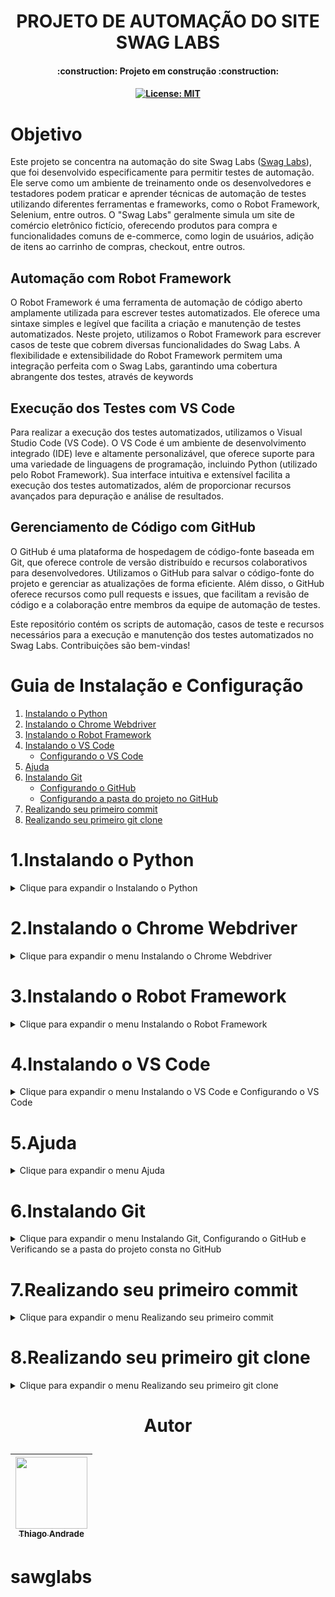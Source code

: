 <h1 align="center">PROJETO DE AUTOMAÇÃO DO SITE SWAG LABS </h1>

<h4 align="center"> 
    :construction:  Projeto em construção  :construction:
</h4>

<h4 align="center">
    
[![License: MIT](https://img.shields.io/badge/License-MIT-yellow.svg)](https://github.com/macielthiago89/swaglabs/blob/main/LICENSE)
</h4>

# Objetivo

Este projeto se concentra na automação do site Swag Labs ([Swag Labs](www.saucedemo.com)), que foi desenvolvido especificamente para permitir testes de automação. Ele serve como um ambiente de treinamento onde os desenvolvedores e testadores podem praticar e aprender técnicas de automação de testes utilizando diferentes ferramentas e frameworks, como o Robot Framework, Selenium, entre outros. O "Swag Labs" geralmente simula um site de comércio eletrônico fictício, oferecendo produtos para compra e funcionalidades comuns de e-commerce, como login de usuários, adição de itens ao carrinho de compras, checkout, entre outros. 

## Automação com Robot Framework

O Robot Framework é uma ferramenta de automação de código aberto amplamente utilizada para escrever testes automatizados. Ele oferece uma sintaxe simples e legível que facilita a criação e manutenção de testes automatizados. Neste projeto, utilizamos o Robot Framework para escrever casos de teste que cobrem diversas funcionalidades do Swag Labs. A flexibilidade e extensibilidade do Robot Framework permitem uma integração perfeita com o Swag Labs, garantindo uma cobertura abrangente dos testes, através de keywords

## Execução dos Testes com VS Code

Para realizar a execução dos testes automatizados, utilizamos o Visual Studio Code (VS Code). O VS Code é um ambiente de desenvolvimento integrado (IDE) leve e altamente personalizável, que oferece suporte para uma variedade de linguagens de programação, incluindo Python (utilizado pelo Robot Framework). Sua interface intuitiva e extensível facilita a execução dos testes automatizados, além de proporcionar recursos avançados para depuração e análise de resultados.

## Gerenciamento de Código com GitHub

O GitHub é uma plataforma de hospedagem de código-fonte baseada em Git, que oferece controle de versão distribuído e recursos colaborativos para desenvolvedores. Utilizamos o GitHub para salvar o código-fonte do projeto e gerenciar as atualizações de forma eficiente. Além disso, o GitHub oferece recursos como pull requests e issues, que facilitam a revisão de código e a colaboração entre membros da equipe de automação de testes.

Este repositório contém os scripts de automação, casos de teste e recursos necessários para a execução e manutenção dos testes automatizados no Swag Labs. Contribuições são bem-vindas!

# Guia de Instalação e Configuração

1. [Instalando o Python](#1instalando-o-python)
2. [Instalando o Chrome Webdriver](#2instalando-o-chrome-webdriver)
3. [Instalando o Robot Framework](#3instalando-o-robot-framework)
4. [Instalando o VS Code](#4instalando-o-vs-code)
   * [Configurando o VS Code](configurando-o-vs-code)
5. [Ajuda](#5ajuda)
6. [Instalando Git](#6instalando-git)
   * [Configurando o GitHub](#configurando-o-github)
   * [Configurando a pasta do projeto no GitHub](#configurando-a-pasta-do-projeto-no-github)
7. [Realizando seu primeiro commit](#7realizando-seu-primeiro-commit)
8. [Realizando seu primeiro git clone](#8realizando-seu-primeiro-git-clone)
   
# 1.Instalando o Python

<details>

<summary> Clique para expandir o Instalando o Python </summary>

1.1 Acesse o site [python.org/downloads](https://www.python.org/downloads/) ou pesquise no Google por "Python" e clique em "Downloads".

![1](https://github.com/macielthiago89/automacaoorange/assets/92893341/508541be-06d6-4de0-8d59-f45993159f9e)

1.2 Clique em "Download Python" (Versão atual).

![2](https://github.com/macielthiago89/automacaoorange/assets/92893341/7df2e25a-8f25-4d6e-8d1b-6044672ee838)

1.3 Marque os checkboxes "Use admin privileges when installing py.exe" e "Add python.exe to PATH". Após marcar os checkboxes, clique em "Install Now" e depois em "Next".

![3](https://github.com/macielthiago89/automacaoorange/assets/92893341/ac763428-eace-4e4d-b4b4-ccab8a8add65)

1.4 Clique em "Close" para fechar o instalador do Python.

![4](https://github.com/macielthiago89/automacaoorange/assets/92893341/40f96095-7501-4713-87cc-a3054c2425dc)

1.5 Abra o CMD do Windows e digite `python --version`. A versão exibida no CMD deve ser a mesma que você baixou no passo 02.

![5](https://github.com/macielthiago89/automacaoorange/assets/92893341/b9e6ff17-7801-4e0a-8ef9-913f8a6c2903)

1.6 Clique em "Close" para fechar o instalador do Python.

</details>

# 2.Instalando o Chrome Webdriver

<details>

<summary> Clique para expandir o menu Instalando o Chrome Webdriver </summary>

2.1 No navegador do Chrome, clique em "⁝" para exibir as opções do Chrome e depois em "Ajuda" > "Sobre o Google Chrome".

![6](https://github.com/macielthiago89/automacaoorange/assets/92893341/23788b8a-e7db-4a6d-a437-1bfb7bc408ce)

2.2 Verifique qual a última versão do Chrome. Caso esteja desatualizado, atualize-o.

![7](https://github.com/macielthiago89/automacaoorange/assets/92893341/c3c53e37-3a68-4a13-b379-f2beec068034)

2.3 Acesse o site [chromedriver.chromium.org/downloads](https://chromedriver.chromium.org/downloads) e baixe a versão compatível com seu Chrome.

![8](https://github.com/macielthiago89/automacaoorange/assets/92893341/ad78655f-b3e7-463e-8a87-ed671399fb45)

2.4 Clique em "STABLE", esta é a versão estável do Chrome Driver.

![9](https://github.com/macielthiago89/automacaoorange/assets/92893341/4ef120cd-a501-4262-86d4-0b349085b361)

![10](https://github.com/macielthiago89/automacaoorange/assets/92893341/539ce54a-1ed7-4a21-82d8-7022780bd15e)

2.5 Abra o arquivo baixado no seu navegador.

![12](https://github.com/macielthiago89/automacaoorange/assets/92893341/70f3377c-c752-4506-b4ee-85bcd03bc6d7)

2.6 Navegue até onde o Python foi instalado. Caso não lembre onde foi instalado, clique com o botão direito sobre o atalho do Python, abra o local do arquivo e a pasta "Scripts".

![13](https://github.com/macielthiago89/automacaoorange/assets/92893341/7e8d73fc-10b6-4ff3-9b15-58a247ac9b88)

2.7 Cole o arquivo `chromedriver.exe`.

![14](https://github.com/macielthiago89/automacaoorange/assets/92893341/7f0cfad2-ba8d-4618-b26a-d43bce0a5ab3)

</details>

# 3.Instalando o Robot Framework

<details>

<summary> Clique para expandir o menu Instalando o Robot Framework </summary>

3.1 Abra o CMD do Windows e digite `pip install robotframework`.

![15](https://github.com/macielthiago89/automacaoorange/assets/92893341/58015132-2f18-455a-9543-cfcdbba62518)

3.2 Abra o CMD do Windows e digite `pip install robotframework-seleniumlibrary`.

![16](https://github.com/macielthiago89/automacaoorange/assets/92893341/03df1c97-1070-4cdb-b965-9441ea4173e3)

3.3 Abra o CMD do Windows e digite `pip install setuptools`.

![18](https://github.com/macielthiago89/automacaoorange/assets/92893341/6e0e0430-5d0a-4d95-be7e-50af1118eb15)

3.4 Abra o CMD do Windows e digite `pip install robotframework-faker`.

![19](https://github.com/macielthiago89/automacaoorange/assets/92893341/c61faa53-cd3e-48e5-bf7d-6b613aaec260)

</details>

# 4.Instalando o VS Code

<details>

<summary> Clique para expandir o menu Instalando o VS Code e Configurando o VS Code </summary>

4.1 Acesse o site [code.visualstudio.com/download](https://code.visualstudio.com/download) ou pesquise no Google por "VS Code" e clique em "Download".

![20](https://github.com/macielthiago89/automacaoorange/assets/92893341/5a99c4eb-5ab0-4c4d-bca2-9cf2dbe1a7cf)

4.2 Selecione o Visual Studio Code de acordo com seu sistema operacional.

![21](https://github.com/macielthiago89/automacaoorange/assets/92893341/71b83b05-8218-456d-9b25-06c01de8143e)

4.3 Aceite o acordo e siga as instruções para finalizar a instalação.

![22](https://github.com/macielthiago89/automacaoorange/assets/92893341/b1738ddb-43e9-4900-a9ae-bce2023da399)

# Configurando o VS Code

4.4 Abra o VS Code.

4.5 Clique em "Extensions" e instale as extensões necessárias, como "Robot Framework Language Server", "Material Icon Theme", e "Dracula Official".

![23](https://github.com/macielthiago89/automacaoorange/assets/92893341/fae63138-7c7b-477d-b066-78ab8522250b)
![25](https://github.com/macielthiago89/automacaoorange/assets/92893341/9b8491f8-761e-4613-aaa6-637fa496842a)
![26](https://github.com/macielthiago89/automacaoorange/assets/92893341/40586cdc-2235-41c1-aa7b-c98ab340cedc)

4.6 Crie um arquivo `.code-workspace` para configurar o ambiente de trabalho.

![27](https://github.com/macielthiago89/automacaoorange/assets/92893341/176ff886-e5f9-4058-b4a4-ef815c9b0395)

4.7 Cole o seguinte código no arquivo:

```json
{
    "folders": [
        {
            "path": "."
        }
    ],
    "settings": {
        "rfLanguageServer.libraries": [
            "BuiltIn-3.1.1",
            "Collections-3.1.1",
            "DateTime-3.1.1",
            "Dialogs-3.1.1",
            "OperatingSystem-3.1.1",
            "Process-3.1.1",
            "Screenshot-3.1.1",
            "SeleniumLibrary-3.3.1",
            "Telnet-3.1.1",
            "XML-3.1.1"
        ]
    }
}
```
![28](https://github.com/macielthiago89/automacaoorange/assets/92893341/cddb9f9f-c3b4-4cb3-8828-0c165d69c2c3)

Após salvar o arquivo, crie um arquivo com extensão .robot e digite *** Sistema para exibir as opções de sessões do Robot.

Crie outro arquivo com extensão .robot, digite *** Settings *** e importe a library Selenium ou qualquer outra. Em seguida, digite *** Keywords ***.

![29](https://github.com/macielthiago89/automacaoorange/assets/92893341/7991ce7e-d73a-4b23-971b-396a0005419e)

Ao digitar a keyword, o VS Code já exibe a opção para selecionar.

![30](https://github.com/macielthiago89/automacaoorange/assets/92893341/130fcf59-c5c4-4f92-af34-157120c5e455)

</details>

# 5.Ajuda

<details>

<summary> Clique para expandir o menu Ajuda </summary>

Se mesmo após a instalação do Python o programa não reconheceu as variáveis de ambiente, siga estes passos:

   * 5.1. Clique em "Pesquisa" no Windows.

   * 5.2. Digite "Variáveis de ambiente".

   * 5.3. Após a tela abrir, clique em "Variáveis de ambiente".

   * 5.4. Em "Variáveis de usuário", clique em "Path".

   * 5.5. Clique em "Editar".

   * 5.6. Clique em "Procurar" e navegue até onde o seu Python foi instalado.

   * 5.7. Selecione o diretório do Python e Python\Scripts.

   * 5.8. Coloque as duas variáveis em primeiro e salve.

![31](https://github.com/macielthiago89/automacaoorange/assets/92893341/38f3e179-57d7-48fd-a352-8bb91008febb)

</details>

# 6.Instalando Git

<details>

<summary> Clique para expandir o menu Instalando Git, Configurando o GitHub e Verificando se a pasta do projeto consta no GitHub </summary>

6.1 Acesse o link [Git para Windows](https://git-scm.com/download/win) ou pesquise no Google por "GIT" e clique em "Download for Windows".

![1](https://github.com/macielthiago89/automacaoorange/assets/92893341/a38585d5-c3a4-49e8-90eb-85ad29fca1b0)

6.2 Selecione a arquitetura de acordo com o seu sistema.

![2](https://github.com/macielthiago89/automacaoorange/assets/92893341/40eea418-abfe-43ae-8f70-ad80e8570472)

6.3 Abra o programa do Git e clique sempre em "NEXT".

![3](https://github.com/macielthiago89/automacaoorange/assets/92893341/2bc3ff91-672a-4c4c-a5fb-7811a2e94f95)

## Configurando o GitHub

6.4 Abra o VS Code.

6.5 Clique em "View" e selecione a opção "Terminal".

![4](https://github.com/macielthiago89/automacaoorange/assets/92893341/0804688c-6ad6-40c5-91ca-a24dbb80c876)

6.6 No terminal, clique em "Git Bash".

![5](https://github.com/macielthiago89/automacaoorange/assets/92893341/d84d2627-71b3-48bb-877d-f536c5e56a78)

6.7 No terminal, digite `git config --global user.name <Seu nome de usuário do GitHub>`.

![6](https://github.com/macielthiago89/automacaoorange/assets/92893341/8ce75e44-e0ab-4788-b565-7be8839d9c88)

6.8 No terminal, digite `git config --global user.email <Seu e-mail do GitHub>`.

![7](https://github.com/macielthiago89/automacaoorange/assets/92893341/bf7463fd-f71a-4e0a-a39b-ba9f9cf970c6)

## Configurando a pasta do projeto no GitHub

6.9 Abra o VS Code.

6.10 Clique em "Source Control". (Observação: Caso não tenha a opção "Source Control" visível, clique com o botão direito na engrenagem de configuração e selecione a opção "Source Control").

![8](https://github.com/macielthiago89/automacaoorange/assets/92893341/37347a4e-3123-4d2a-a37f-6ac1a24209b1)

6.11 Clique em "Open Folder".

![9](https://github.com/macielthiago89/automacaoorange/assets/92893341/eb50447c-070d-4604-be76-4c72dbf74138)

6.12 Selecione a pasta para criar o projeto ou crie uma nova.

![10](https://github.com/macielthiago89/automacaoorange/assets/92893341/c9614872-95ad-4805-988a-168944b8e1ff)

6.13 O VS Code irá exibir uma tela de confiabilidade para os autores da pasta. Selecione a caixa de seleção "Trust the authors of all files in the parent folder 'Nome da sua pasta'". Clique em "Yes, I trust the authors".

![11](https://github.com/macielthiago89/automacaoorange/assets/92893341/ccaed159-54ae-47ec-a660-e140cc586794)

## Verificando se a pasta do projeto consta no GitHub

6.14 Clique em "New File".

6.15 Crie um arquivo qualquer.

![12](https://github.com/macielthiago89/automacaoorange/assets/92893341/4eca01a2-3929-4e5f-a080-8732a3ba43cd)

6.16 Clique em "Source File". Clique em "Publish to GitHub".

![14](https://github.com/macielthiago89/automacaoorange/assets/92893341/4f37897d-9549-4195-acda-008af28ae9f5)

6.17 O sistema deve exibir uma mensagem pedindo para a extensão do GitHub acessar o GitHub pelo seu navegador. Clique em "Allow".

![15](https://github.com/macielthiago89/automacaoorange/assets/92893341/e8e0f5e7-a244-48ea-87c3-07e2a618abba)

6.18 O VS Code deve abrir seu navegador e pedir para abrir o Visual Studio Code, clique em "Sim".

![16](https://github.com/macielthiago89/automacaoorange/assets/92893341/538ea72e-cf09-4bab-80d1-c8cbc696f976)

6.19 Retorne ao VS Code e no campo de pesquisa insira o nome do seu repositório que será criado no GitHub.

![17](https://github.com/macielthiago89/automacaoorange/assets/92893341/cebd7403-0e34-4c19-8aaf-19dd6619244a)

6.20 No VS Code, selecione no campo de pesquisa o arquivo criado anteriormente.

![18](https://github.com/macielthiago89/automacaoorange/assets/92893341/6a186735-027a-457a-9305-7b2a5db326ad)

6.21 O VS Code irá exibir para abrir o GitHub no seu navegador. Clique em "Sign in with your browser".

![19](https://github.com/macielthiago89/automacaoorange/assets/92893341/387ed0a1-67b2-4064-8b1b-9e90ec78ad3c)

6.22 O VS Code deve exibir a mensagem de sucesso. Clique em "Open on GitHub".

![20](https://github.com/macielthiago89/automacaoorange/assets/92893341/dbb59ded-3fba-4e72-a96b-61a836bb6bb2)

6.23 O sistema deve exibir no seu navegador a sua conta do GitHub com o seu repositório e o arquivo criado no passo 12.

![21](https://github.com/macielthiago89/automacaoorange/assets/92893341/e85d5c43-a3fd-4af5-9770-5d9c1042b37e)

</details>

# 7.Realizando seu primeiro commit

<details>

<summary> Clique para expandir o menu Realizando seu primeiro commit </summary>

7.1 No terminal clique em git bash e digite o codigo abaixo:

```
echo "# (Nome do repositorio)" >> README.md
git init
git add README.md
git commit -m "Nome do primeiro commit"
git branch -M main
git remote add origin (Link do repositorio completo com .git no final)
git push -u origin main

```

7.2 No arquivo criado, realize alguma edição.

![22](https://github.com/macielthiago89/automacaoorange/assets/92893341/39bc365e-80e0-45f0-948c-bf7156e45832)

7.3 Clique em "Source File". Insira o título do commit no campo "Message". Clique em "Commit".

![23](https://github.com/macielthiago89/automacaoorange/assets/92893341/5c041230-3e27-4779-b18d-f1c64c56c1de)

7.4 O VS Code deve exibir uma mensagem informando que não tem nenhuma edição preparada e pergunta se você quer realizar a mudança, clique em "Always".

![24](https://github.com/macielthiago89/automacaoorange/assets/92893341/fa5e7f7f-2d9d-41a9-bb15-b11e53fcde76)

7.5 Clique em "Sync Changes".

![25](https://github.com/macielthiago89/automacaoorange/assets/92893341/ea4bdb0f-8759-4396-8e26-da981f9ec88b)

7.6 O VS Code deve exibir a mensagem informando para qual branch será feito o commit.

![26](https://github.com/macielthiago89/automacaoorange/assets/92893341/e3c79e6b-e95b-471a-afaa-d03286fc5425)

7.7 Atualize o seu GitHub e verifique a edição realizada.

![27](https://github.com/macielthiago89/automacaoorange/assets/92893341/673e39d3-8444-4a0b-82c5-210253259d3b)

</details>


# 8.Realizando seu primeiro git clone

<details>

<summary> Clique para expandir o menu Realizando seu primeiro git clone </summary>

8.1 No VS Code, clique em "New Window".

![28](https://github.com/macielthiago89/automacaoorange/assets/92893341/85455605-cae8-427c-9e78-27c21b2cccbf)

8.2 Clique em "Source File".

![29](https://github.com/macielthiago89/automacaoorange/assets/92893341/407ef211-5eb4-48bd-ad67-a46e12b8882a)

8.3 Clique em "Clone Repository".

![30](https://github.com/macielthiago89/automacaoorange/assets/92893341/75c0cc10-1e32-41b6-a03a-727d6feba4e7)

8.4 Selecione o repositório do GitHub que você quer clonar.

![31](https://github.com/macielthiago89/automacaoorange/assets/92893341/d04941be-e768-4b3c-80f4-4358eed1ff01)

8.5 Selecione a pasta no Windows onde será salvo o seu repositório.

![32](https://github.com/macielthiago89/automacaoorange/assets/92893341/d9063919-01af-42b9-91a6-42e88058873d)

8.6 Clique em "Open in New Window".

![33](https://github.com/macielthiago89/automacaoorange/assets/92893341/b90beae6-0450-47b9-a2a7-750815df4c8a)

8.7 As pastas serão clonadas do repositório do GitHub e inseridas no VS Code.

![34](https://github.com/macielthiago89/automacaoorange/assets/92893341/b2cf0ec7-34b0-477b-898f-fd61316e56ac)

</details>

<h1 align="center"> 
    
Autor

</h1>

| [<img loading="lazy" src="https://github.com/macielthiago89/automacaoorange/assets/92893341/f7c12873-eed6-485f-905d-2f845e46a950" width=115><br><sub>Thiago Andrade</sub>](https://github.com/macielthiago89/) |
| :---: | 

# sawglabs
